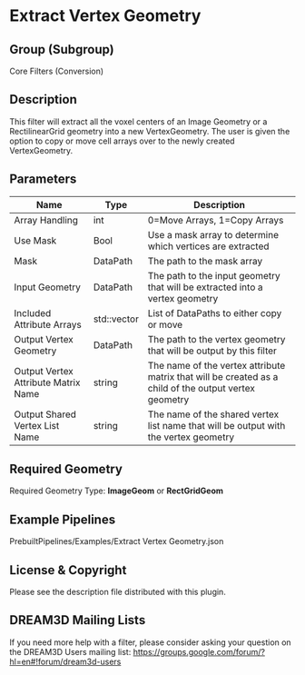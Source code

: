# Extract Vertex Geometry

## Group (Subgroup) ##

Core Filters (Conversion)

## Description ##

This filter will extract all the voxel centers of an Image Geometry or a RectilinearGrid geometry
into a new VertexGeometry. The user is given the option to copy or move cell arrays over to the 
newly created VertexGeometry.

## Parameters ##

| Name | Type | Description |
|------|------|-------------|
| Array Handling | int | 0=Move Arrays, 1=Copy Arrays |
| Use Mask | Bool | Use a mask array to determine which vertices are extracted |
| Mask | DataPath | The path to the mask array |
| Input Geometry | DataPath | The path to the input geometry that will be extracted into a vertex geometry |
| Included Attribute Arrays | std::vector<DataPath> | List of DataPaths to either copy or move |
| Output Vertex Geometry | DataPath | The path to the vertex geometry that will be output by this filter |
| Output Vertex Attribute Matrix Name | string | The name of the vertex attribute matrix that will be created as a child of the output vertex geometry |
| Output Shared Vertex List Name | string | The name of the shared vertex list name that will be output with the vertex geometry |

## Required Geometry ##

Required Geometry Type: **ImageGeom** or **RectGridGeom**

## Example Pipelines ##

PrebuiltPipelines/Examples/Extract Vertex Geometry.json

## License & Copyright ##

Please see the description file distributed with this plugin.

## DREAM3D Mailing Lists ##

If you need more help with a filter, please consider asking your question on the DREAM3D Users mailing list:
https://groups.google.com/forum/?hl=en#!forum/dream3d-users
